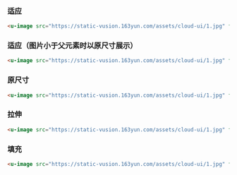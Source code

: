 ### 适应

``` html
<u-image src="https://static-vusion.163yun.com/assets/cloud-ui/1.jpg" fit="contain"></u-image>
```

### 适应（图片小于父元素时以原尺寸展示）

``` html
<u-image src="https://static-vusion.163yun.com/assets/cloud-ui/1.jpg" fit="scale-down"></u-image>
```

### 原尺寸

``` html
<u-image src="https://static-vusion.163yun.com/assets/cloud-ui/1.jpg" fit="none"></u-image>
```


### 拉伸

``` html
<u-image src="https://static-vusion.163yun.com/assets/cloud-ui/1.jpg" fit="fill"></u-image>
```


### 填充

``` html
<u-image src="https://static-vusion.163yun.com/assets/cloud-ui/1.jpg" fit="cover"></u-image>
```
